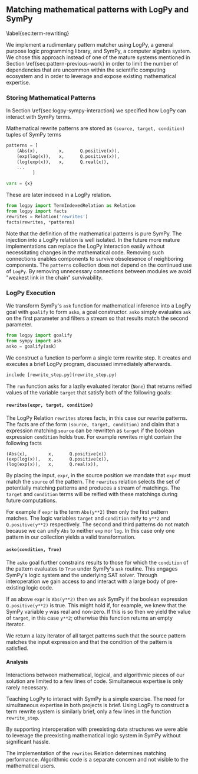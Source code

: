 
## Matching mathematical patterns with LogPy and SymPy

\label{sec:term-rewriting}

We implement a rudimentary pattern matcher using LogPy, a general purpose logic programming library, and SymPy, a computer algebra system.  We chose this approach instead of one of the mature systems mentioned in Section \ref{sec:pattern-previous-work} in order to limit the number of dependencies that are uncommon within the scientific computing ecosystem and in order to leverage and expose existing mathematical expertise.

### Storing Mathematical Patterns

In Section \ref{sec:logpy-sympy-interaction} we specified how LogPy can interact with SymPy terms.

Mathematical rewrite patterns are stored as `(source, target, condition)` tuples of SymPy terms 

~~~~~~~~~~~~Python
patterns = [
    (Abs(x),        x,      Q.positive(x)),
    (exp(log(x)),   x,      Q.positive(x)),
    (log(exp(x)),   x,      Q.real(x)),
    ...    
          ]

vars = {x}
~~~~~~~~~~~~

These are later indexed in a LogPy relation.

~~~~~~~~~~~~Python
from logpy import TermIndexedRelation as Relation
from logpy import facts
rewrites = Relation('rewrites')
facts(rewrites, *patterns)
~~~~~~~~~~~~

Note that the definition of the mathematical patterns is pure SymPy.  The injection into a LogPy relation is well isolated.  In the future more mature implementations can replace the LogPy interaction easily without necessitating changes in the mathematical code.  Removing such connections enables components to survive obsolesence of neighboring components.  The `patterns` collection does not depend on the continued use of `LogPy`.  By removing unnecessary connections between modules we avoid "weakest link in the chain" survivability.


### LogPy Execution

We transform SymPy's `ask` function for mathematical inference into a LogPy goal with `goalify` to form `asko`, a goal constructor.  `asko` simply evaluates `ask` on the first parameter and filters a stream so that results match the second parameter.

~~~~~~~~~~~~Python
from logpy import goalify
from sympy import ask
asko = goalify(ask)
~~~~~~~~~~~~

We construct a function to perform a single term rewrite step.  It creates and executes a brief LogPy program, discussed immediately afterwards.

~~~~~~~~~~Python
include [rewrite_step.py](rewrite_step.py)
~~~~~~~~~~

The `run` function asks for a lazily evaluated iterator (`None`) that returns reified values of the variable `target` that satisfy both of the following goals:
    
#### `rewrites(expr, target, condition)`

The LogPy Relation `rewrites` stores facts, in this case our rewrite patterns.  The facts are of the form `(source, target, condition)` and claim that a expression matching `source` can be rewritten as `target` if the boolean expression `condition` holds true.  For example rewrites might contain the following facts
    
    (Abs(x),        x,      Q.positive(x))
    (exp(log(x)),   x,      Q.positive(x)),
    (log(exp(x)),   x,      Q.real(x)),

    
By placing the input, `expr`, in the source position we mandate that `expr` must match the `source` of the pattern.  The `rewrites` relation selects the set of potentially matching patterns and produces a stream of matchings.  The `target` and `condition` terms will be reified with these matchings during future computations.

For example if `expr` is the term `Abs(y**2)` then only the first pattern matches.  The logic variables `target` and `condition` reify to `y**2` and `Q.positive(y**2)` respectively.  The second and third patterns do not match because we can unify `Abs` to neither `exp` nor `log`.  In this case only one pattern in our collection yields a valid transformation.

#### `asko(condition, True)`

The `asko` goal further constrains results to those for which the `condition` of the pattern  evaluates to `True` under SymPy's `ask` routine.  This engages SymPy's logic system and the underlying SAT solver.  Through interoperation we gain access to and interact with a large body of pre-existing logic code.

If as above `expr` is `Abs(y**2)` then we ask SymPy if the boolean expression `Q.positive(y**2)` is true.  This might hold if, for example, we knew that the SymPy variable `y` was real and non-zero.  If this is so then we yield the value of `target`, in this case `y**2`; otherwise this function returns an empty iterator.

We return a lazy iterator of all target patterns such that the source pattern matches the input expression and that the condition of the pattern is satisfied.

#### Analysis

Interactions between mathematical, logical, and algorithmic pieces of our solution are limited to a few lines of code.  Simultaneous expertise is only rarely necessary.

Teaching LogPy to interact with SymPy is a simple exercise.  The need for simultaneous expertise in both projects is brief.  Using LogPy to construct a term rewrite system is similarly brief, only a few lines in the function `rewrite_step`.

By supporting interoperation with preexisting data structures we were able to leverage the preexisting mathematical logic system in SymPy without significant hassle.

The implementation of the `rewrites` Relation determines matching performance.  Algorithmic code is a separate concern and not visible to the mathematical users.
